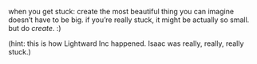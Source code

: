 when you get stuck: create the most beautiful thing you can imagine
doesn’t have to be big. if you’re really stuck, it might be actually so small. but do _create_. :)

(hint: this is how Lightward Inc happened. Isaac was really, really, really stuck.)
